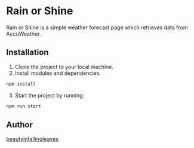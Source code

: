 # Rain or Shine

Rain or Shine is a simple weather forecast page which retrieves data from AccuWeather.

## Installation

1. Clone the project to your local machine.
2. Install modules and dependencies:
```bash
npm install
```
3. Start the project by running:
```bash
npm run start
```

## Author

[beautyinfallingleaves](https://github.com/beautyinfallingleaves)
